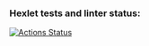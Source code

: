 ### Hexlet tests and linter status:
[![Actions Status](https://github.com/AlekseyS888/frontend-project-lvl2/workflows/hexlet-check/badge.svg)](https://github.com/AlekseyS888/frontend-project-lvl2/actions)